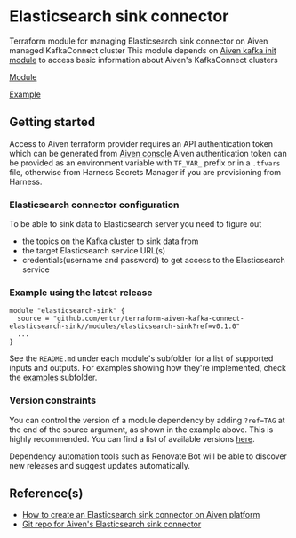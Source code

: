 # Elasticsearch sink connector

Terraform module for managing Elasticsearch sink connector on Aiven managed KafkaConnect cluster
This module depends on [Aiven kafka init module](https://github.com/entur/terraform-aiven-kafka-connect-init) to access
basic information about Aiven's KafkaConnect clusters

[Module](modules/elasticsearch-sink)

[Example](examples/minimal/main.tf)

## Getting started

Access to Aiven terraform provider requires an API authentication token which can be generated
from [Aiven console](https://console.gcp.aiven.io/profile/auth)
Aiven authentication token can be provided as an environment variable with `TF_VAR_` prefix or in a `.tfvars` file,
otherwise from Harness Secrets Manager if you are provisioning from Harness.

### Elasticsearch connector configuration

To be able to sink data to Elasticsearch server you need to figure out

- the topics on the Kafka cluster to sink data from
- the target Elasticsearch service URL(s)
- credentials(username and password) to get access to the Elasticsearch service

<!-- ci: x-release-please-start-version -->

### Example using the latest release

```
module "elasticsearch-sink" {
  source = "github.com/entur/terraform-aiven-kafka-connect-elasticsearch-sink//modules/elasticsearch-sink?ref=v0.1.0"
  ...
}
```

<!-- ci: x-release-please-end -->

See the `README.md` under each module's subfolder for a list of supported inputs and outputs. For examples showing how
they're implemented, check the [examples](examples) subfolder.

### Version constraints

You can control the version of a module dependency by adding `?ref=TAG` at the end of the source argument, as shown in
the example above. This is highly recommended. You can find a list of available
versions [here](https://github.com/entur/terraform-aiven-kafka-connect-elasticsearch-sink/releases).

Dependency automation tools such as Renovate Bot will be able to discover new releases and suggest updates
automatically.

## Reference(s)

- [How to create an Elasticsearch sink connector on Aiven platform](https://docs.aiven.io/docs/products/kafka/kafka-connect/howto/elasticsearch-sink.html)
- [Git repo for Aiven's Elasticsearch sink connector](https://github.com/aiven/elasticsearch-connector-for-apache-kafka)
